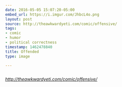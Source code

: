 ```yaml
---
date: 2016-05-05 15:07:20-05:00
embed_url: https://i.imgur.com/JhbcL4o.png
layout: post
source: http://theawkwardyeti.com/comic/offensive/
tags:
- comic
- humor
- political correctness
timestamp: 1462478840
title: Offended
type: image

---
```

<img src="https://i.imgur.com/JhbcL4o.png" alt="" />

<cite>http://theawkwardyeti.com/comic/offensive/</cite>

